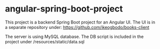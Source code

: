 # angular-spring-boot-project
This project is a backend Spring Boot project for an Angular UI. The UI is in a separate repository under: 
https://github.com/ikeogbodo/books-client

The server is using MySQL database. The DB script is included in the project under /resources/static/data.sql

